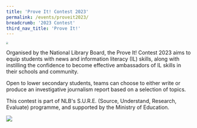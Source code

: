 ```yaml
---
title: 'Prove It! Contest 2023'
permalink: /events/proveit2023/
breadcrumb: '2023 Contest'
third_nav_title: 'Prove It!'
---
```


<img src="https://sure.nlb.gov.sg/images/ProveIt2023-logo.png" style="zoom:33%;" />

Organised by the National Library Board, the Prove It! Contest 2023 aims to equip students with news and information literacy (IL) skills, along with instilling the confidence to become effective ambassadors of IL skills in their schools and community.

 

Open to lower secondary students, teams can choose to either write or produce an investigative journalism report based on a selection of topics.

 

This contest is part of NLB's S.U.R.E. (Source, Understand, Research, Evaluate) programme, and supported by the Ministry of Education.

![](https://sure.nlb.gov.sg/images/ProveIt2023-EDM.png)